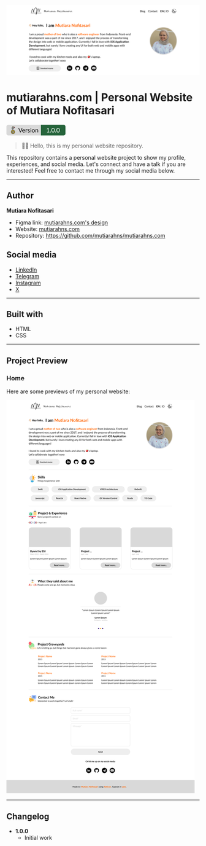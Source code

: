 ![header](assets/images/header.png)

# mutiarahns.com | Personal Website of Mutiara Nofitasari

![Project Version](assets/images/version.png)

> 👋🏻 Hello, this is my personal website repository.

This repository contains a personal website project to show my profile, experiences, and social media. Let's connect and have a talk if you are interested! Feel free to contact me through my social media below.

---

## Author

**Mutiara Nofitasari**

- Figma link: [mutiarahns.com's design](https://www.figma.com/design/vqtZPOvzr919OlNz2iZ8El/Mutiara-Nofitasari's-team-library?node-id=2317-520&t=ilUrAPUpmwPepi9W-1)
- Website: [mutiarahns.com](https://www.mutiarahns.com)
- Repository: <https://github.com/mutiarahns/mutiarahns.com>

## Social media

- [LinkedIn](http://www.linkedin.com/in/mutiara-hikmah-nofitasari-b639b5131)
- [Telegram](https://t.me/mutiarahns)
- [Instagram](http://instagram.com/mutiaranofitasari)
- [X](http://www.x.com/mutiarahns)

---

## Built with

- HTML
- CSS

---

## Project Preview

### Home

Here are some previews of my personal website:

![header](assets/images/preview.png)

---

## Changelog

- **1.0.0**
  - Initial work

